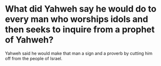 # What did Yahweh say he would do to every man who worships idols and then seeks to inquire from a prophet of Yahweh?

Yahweh said he would make that man a sign and a proverb by cutting him off from the people of Israel.
